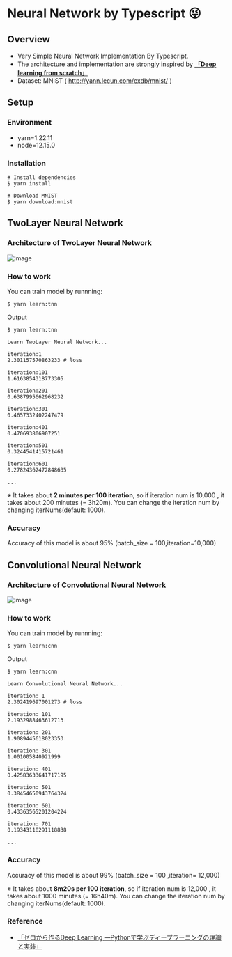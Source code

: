 # Neural Network by Typescript :stuck_out_tongue_winking_eye:

## Overview

- Very Simple Neural Network Implementation By Typescript.
-  The architecture and implementation are strongly inspired by **[「Deep learning from scratch」]((https://www.amazon.co.jp/%E3%82%BC%E3%83%AD%E3%81%8B%E3%82%89%E4%BD%9C%E3%82%8BDeep-Learning-%E2%80%95Python%E3%81%A7%E5%AD%A6%E3%81%B6%E3%83%87%E3%82%A3%E3%83%BC%E3%83%97%E3%83%A9%E3%83%BC%E3%83%8B%E3%83%B3%E3%82%B0%E3%81%AE%E7%90%86%E8%AB%96%E3%81%A8%E5%AE%9F%E8%A3%85-%E6%96%8E%E8%97%A4-%E5%BA%B7%E6%AF%85/dp/4873117585))**
- Dataset: MNIST ( http://yann.lecun.com/exdb/mnist/ ) 


## Setup

### Environment
- yarn=1.22.11
- node=12.15.0

###  Installation
```
# Install dependencies
$ yarn install

# Download MNIST
$ yarn download:mnist
```

## TwoLayer Neural Network

### Architecture of TwoLayer Neural Network

![image](https://user-images.githubusercontent.com/57289763/132112979-2100d169-4fea-4d43-8d62-cac20570ac8f.png)


<!--
 Figure:
 https://app.diagrams.net/#G1JscsI7Qq8UFcY336XNlRxV86kje2HsxR
-->

### How to work

You can train model by runnning:

```
$ yarn learn:tnn
```

Output

```
$ yarn learn:tnn

Learn TwoLayer Neural Network...

iteration:1
2.301157570863233 # loss

iteration:101
1.6163854318773305

iteration:201
0.6387995662968232

iteration:301
0.4657332402247479

iteration:401
0.470693806907251

iteration:501
0.3244541415721461

iteration:601
0.27824362472848635

...
```

※ It takes about **2 minutes per 100 iteration**, so if iteration num is 10,000 , it takes about 200 minutes (= 3h20m). You can change the iteration num by changing iterNums(default: 1000).

### Accuracy

Accuracy of this model is about 95% (batch_size = 100,iteration=10,000)


## Convolutional Neural Network

### Architecture of Convolutional Neural Network

![image](https://user-images.githubusercontent.com/57289763/134599372-0c52ef9d-21ba-4096-8ef0-f7b1ae2ad894.png)


<!-- TODO:図を作る -->

### How to work

You can train model by runnning:

```
$ yarn learn:cnn
```

Output

```
$ yarn learn:cnn

Learn Convolutional Neural Network...

iteration: 1
2.302419697001273 # loss

iteration: 101
2.1932988463612713

iteration: 201
1.9089445618023353

iteration: 301
1.001005840921999

iteration: 401
0.42583633641717195

iteration: 501
0.38454650943764324

iteration: 601
0.43363565201204224

iteration: 701
0.19343118291118838

...
```

### Accuracy

Accuracy of this model is about 99% (batch_size = 100 ,iteration= 12,000)

※ It takes about **8m20s per 100 iteration**, so if iteration num is 12,000 , it takes about 1000 minutes (= 16h40m). You can change the iteration num by changing iterNums(default: 1000).

### Reference
- [「ゼロから作るDeep Learning ―Pythonで学ぶディープラーニングの理論と実装」](https://www.amazon.co.jp/%E3%82%BC%E3%83%AD%E3%81%8B%E3%82%89%E4%BD%9C%E3%82%8BDeep-Learning-%E2%80%95Python%E3%81%A7%E5%AD%A6%E3%81%B6%E3%83%87%E3%82%A3%E3%83%BC%E3%83%97%E3%83%A9%E3%83%BC%E3%83%8B%E3%83%B3%E3%82%B0%E3%81%AE%E7%90%86%E8%AB%96%E3%81%A8%E5%AE%9F%E8%A3%85-%E6%96%8E%E8%97%A4-%E5%BA%B7%E6%AF%85/dp/4873117585)


